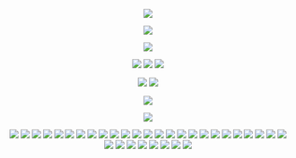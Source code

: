 <div id="header" align="center">
  
<p align="center">
<img src="https://files.catbox.moe/tpx3as.png"> 


![](https://komarev.com/ghpvc/?username=nineteendays&color=A59432&label=freak+count&abbreviated=true&base=20)

<p align="center">
<img src="https://files.catbox.moe/sk2jod.png"> 



<div id="header" align="center">


[<img src="https://files.catbox.moe/1kq266.png">](https://rentry.co/nineteendays) [<img src="https://files.catbox.moe/c48p8v.png">](https://rentry.co/soph) [<img src="https://files.catbox.moe/cxzffp.png">](https://yoojoonghyuk.atabook.org/)
</p>

[<img src="https://files.catbox.moe/ky0v99.png">](https://rentry.co/naiad) [<img src="https://files.catbox.moe/98rntm.png">](https://rentry.co/aug3)
</p>

<img src="https://files.catbox.moe/mmf6vo.png">
</p>

<img src="https://files.catbox.moe/85zblk.png">
</p>
<img src="https://files.catbox.moe/dkxphm.png"> <img src="https://files.catbox.moe/zz6j89.png"> <img src="https://files.catbox.moe/zw69d1.png"> <img src="https://files.catbox.moe/uuafkh.png"> <img src="https://files.catbox.moe/sxzeeo.png"> <img src="https://files.catbox.moe/mitnw0.png"> <img src="https://files.catbox.moe/y5f9up.png"> <img src="https://files.catbox.moe/5ogxcf.png"> <img src="https://files.catbox.moe/9fbvjv.png"> <img src="https://files.catbox.moe/am8hgy.png"> <img src="https://files.catbox.moe/mkv9a2.png"> <img src="https://files.catbox.moe/ihtwui.png"> <img src="https://files.catbox.moe/9gkas9.png"> <img src="https://files.catbox.moe/u3o07z.png"> <img src="https://files.catbox.moe/5vjbi0.png"> <img src="https://files.catbox.moe/gksmxp.png"> <img src="https://files.catbox.moe/14mwyl.png"> <img src="https://files.catbox.moe/xibps5.png"> <img src="https://files.catbox.moe/n864p5.png"> <img src="https://files.catbox.moe/cepni0.png"> <img src="https://files.catbox.moe/wbhlvx.png"> <img src="https://files.catbox.moe/axcpxo.png"> <img src="https://files.catbox.moe/xfkmd2.png"> <img src="https://files.catbox.moe/x45467.png"> <img src="https://files.catbox.moe/ibkxlf.png"> <img src="https://files.catbox.moe/yfb3o0.png"> <img src="https://files.catbox.moe/p0plcd.png"> <img src="https://files.catbox.moe/gjz4vw.png"> <img src="https://files.catbox.moe/6vck9e.png"> <img src="https://files.catbox.moe/4fzw4i.png"> <img src="https://files.catbox.moe/uklnbo.png"> <img src="https://files.catbox.moe/gh7z83.png"> <img src="https://files.catbox.moe/h6eb9k.png">
</p>

<p align="center"
